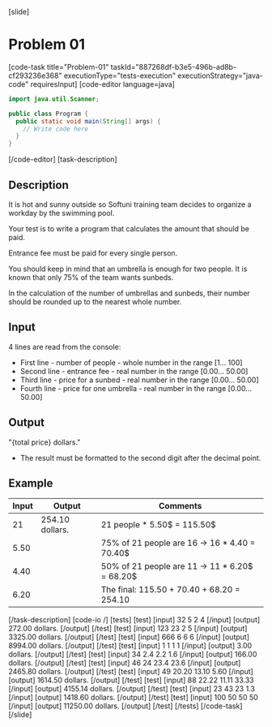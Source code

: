 [slide]
# Problem 01
[code-task title="Problem-01" taskId="887268df-b3e5-496b-ad8b-cf293236e368" executionType="tests-execution" executionStrategy="java-code" requiresInput]
[code-editor language=java]
```java
import java.util.Scanner;

public class Program {
  public static void main(String[] args) {
    // Write code here
  }
}
```
[/code-editor]
[task-description]
## Description
It is hot and sunny outside so Softuni training team decides to organize a workday by the swimming pool. 

Your test is to write a program that calculates the amount that should be paid. 

Entrance fee must be paid for every single person. 

You should keep in mind that an umbrella is enough for two people. It is known that only 75% of the team wants sunbeds. 

In the calculation of the number of umbrellas and sunbeds, their number should be rounded up to the nearest whole number.

## Input
4 lines are read from the console:
- First line - number of people - whole number in the range [1... 100]
- Second line - entrance fee - real number in the range [0.00... 50.00]
- Third line - price for a sunbed - real number in the range [0.00... 50.00]
- Fourth line - price for one umbrella - real number in the range [0.00... 50.00]

## Output
"\{total price\} dollars." 
- The result must be formatted to the second digit after the decimal point.

## Example
| **Input** | **Output** | **Comments** |
| --- | --- | --- |
| 21 | 254.10 dollars. | 21 people \* 5.50$ = 115.50$ |
| 5.50 | | 75% of 21 people are 16 -> 16 * 4.40 = 70.40$ |
| 4.40 | | 50% of 21 people are 11 -> 11 * 6.20$ = 68.20$ |
| 6.20 | | The final: 115.50 + 70.40 + 68.20 = 254.10 |

[/task-description]
[code-io /]
[tests]
[test]
[input]
32
5
2
4
[/input]
[output]
272.00 dollars.
[/output]
[/test]
[test]
[input]
123
23
2
5
[/input]
[output]
3325.00 dollars.
[/output]
[/test]
[test]
[input]
666
6
6
6
[/input]
[output]
8994.00 dollars.
[/output]
[/test]
[test]
[input]
1
1
1
1
[/input]
[output]
3.00 dollars.
[/output]
[/test]
[test]
[input]
34
2.4
2.2
1.6
[/input]
[output]
166.00 dollars.
[/output]
[/test]
[test]
[input]
46
24
23.4
23.6
[/input]
[output]
2465.80 dollars.
[/output]
[/test]
[test]
[input]
49
20.20
13.10
5.60
[/input]
[output]
1614.50 dollars.
[/output]
[/test]
[test]
[input]
88
22.22
11.11
33.33
[/input]
[output]
4155.14 dollars.
[/output]
[/test]
[test]
[input]
23
43
23
1.3
[/input]
[output]
1418.60 dollars.
[/output]
[/test]
[test]
[input]
100
50
50
50
[/input]
[output]
11250.00 dollars.
[/output]
[/test]
[/tests]
[/code-task]
[/slide]